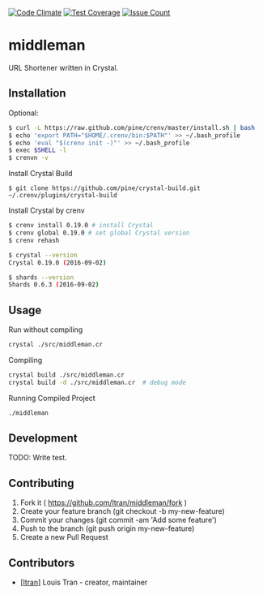 [![Code Climate](https://codeclimate.com/github/ltran/middleman/badges/gpa.svg)](https://codeclimate.com/github/ltran/middleman)
[![Test Coverage](https://codeclimate.com/github/ltran/middleman/badges/coverage.svg)](https://codeclimate.com/github/ltran/middleman/coverage)
[![Issue Count](https://codeclimate.com/github/ltran/middleman/badges/issue_count.svg)](https://codeclimate.com/github/ltran/middleman)
# middleman

URL Shortener written in Crystal.

## Installation


Optional:
```bash
$ curl -L https://raw.github.com/pine/crenv/master/install.sh | bash
$ echo 'export PATH="$HOME/.crenv/bin:$PATH"' >> ~/.bash_profile
$ echo 'eval "$(crenv init -)"' >> ~/.bash_profile
$ exec $SHELL -l
$ crenvn -v
```

Install Crystal Build
```
$ git clone https://github.com/pine/crystal-build.git ~/.crenv/plugins/crystal-build
```

Install Crystal by crenv
```bash
$ crenv install 0.19.0 # install Crystal
$ crenv global 0.19.0 # set global Crystal version
$ crenv rehash

$ crystal --version
Crystal 0.19.0 (2016-09-02)

$ shards --version
Shards 0.6.3 (2016-09-02)
```

## Usage

Run without compiling
```bash
crystal ./src/middleman.cr
```

Compiling
```bash
crystal build ./src/middleman.cr
crystal build -d ./src/middleman.cr  # debug mode
```

Running Compiled Project
```bash
./middleman
```

## Development

TODO: Write test.

## Contributing

1. Fork it ( https://github.com/ltran/middleman/fork )
2. Create your feature branch (git checkout -b my-new-feature)
3. Commit your changes (git commit -am 'Add some feature')
4. Push to the branch (git push origin my-new-feature)
5. Create a new Pull Request

## Contributors

- [[ltran]](https://github.com/ltran) Louis Tran - creator, maintainer
